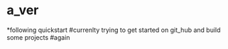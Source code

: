 # a_ver
*following quickstart
#currenlty trying to get started on git_hub and build some projects
#again
